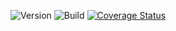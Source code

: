 ![Version](https://img.shields.io/github/package-json/v/aseprano/buraco_games) ![Build](https://img.shields.io/travis/aseprano/buraco_games) [![Coverage Status](https://img.shields.io/coveralls/github/aseprano/buraco_games/master)](https://coveralls.io/github/aseprano/buraco_games?branch=master)
